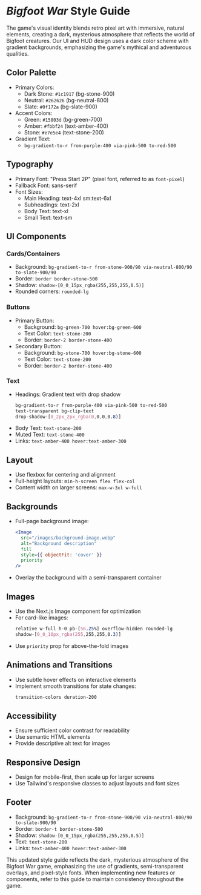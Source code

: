 # *Bigfoot War* Style Guide

The game's visual identity blends retro pixel art with immersive, natural elements, creating a dark, mysterious atmosphere that reflects the world of Bigfoot creatures. Our UI and HUD design uses a dark color scheme with gradient backgrounds, emphasizing the game's mythical and adventurous qualities.

## Color Palette

- Primary Colors: 
  - Dark Stone: `#1c1917` (bg-stone-900)
  - Neutral: `#262626` (bg-neutral-800)
  - Slate: `#0f172a` (bg-slate-900)
- Accent Colors:
  - Green: `#15803d` (bg-green-700)
  - Amber: `#fbbf24` (text-amber-400)
  - Stone: `#e7e5e4` (text-stone-200)
- Gradient Text:
  - `bg-gradient-to-r from-purple-400 via-pink-500 to-red-500`

## Typography

- Primary Font: "Press Start 2P" (pixel font, referred to as `font-pixel`)
- Fallback Font: sans-serif
- Font Sizes:
  - Main Heading: text-4xl sm:text-6xl
  - Subheadings: text-2xl
  - Body Text: text-xl
  - Small Text: text-sm

## UI Components

### Cards/Containers
- Background: `bg-gradient-to-r from-stone-900/90 via-neutral-800/90 to-slate-900/90`
- Border: `border border-stone-500`
- Shadow: `shadow-[0_0_15px_rgba(255,255,255,0.5)]`
- Rounded corners: `rounded-lg`

### Buttons
- Primary Button:
  - Background: `bg-green-700 hover:bg-green-600`
  - Text Color: `text-stone-200`
  - Border: `border-2 border-stone-400`
- Secondary Button:
  - Background: `bg-stone-700 hover:bg-stone-600`
  - Text Color: `text-stone-200`
  - Border: `border-2 border-stone-400`

### Text
- Headings: Gradient text with drop shadow
  ```css
  bg-gradient-to-r from-purple-400 via-pink-500 to-red-500 
  text-transparent bg-clip-text 
  drop-shadow-[0_2px_2px_rgba(0,0,0,0.8)]
  ```
- Body Text: `text-stone-200`
- Muted Text: `text-stone-400`
- Links: `text-amber-400 hover:text-amber-300`

## Layout

- Use flexbox for centering and alignment
- Full-height layouts: `min-h-screen flex flex-col`
- Content width on larger screens: `max-w-3xl w-full`

## Backgrounds

- Full-page background image:
  ```jsx
  <Image
    src="/images/background-image.webp"
    alt="Background description"
    fill
    style={{ objectFit: 'cover' }}
    priority
  />
  ```
- Overlay the background with a semi-transparent container

## Images

- Use the Next.js Image component for optimization
- For card-like images:
  ```css
  relative w-full h-0 pb-[56.25%] overflow-hidden rounded-lg
  shadow-[0_0_10px_rgba(255,255,255,0.3)]
  ```
- Use `priority` prop for above-the-fold images

## Animations and Transitions

- Use subtle hover effects on interactive elements
- Implement smooth transitions for state changes:
  ```css
  transition-colors duration-200
  ```

## Accessibility

- Ensure sufficient color contrast for readability
- Use semantic HTML elements
- Provide descriptive alt text for images

## Responsive Design

- Design for mobile-first, then scale up for larger screens
- Use Tailwind's responsive classes to adjust layouts and font sizes

## Footer

- Background: `bg-gradient-to-r from-stone-900/90 via-neutral-800/90 to-slate-900/90`
- Border: `border-t border-stone-500`
- Shadow: `shadow-[0_0_15px_rgba(255,255,255,0.5)]`
- Text: `text-stone-200`
- Links: `text-amber-400 hover:text-amber-300`

This updated style guide reflects the dark, mysterious atmosphere of the Bigfoot War game, emphasizing the use of gradients, semi-transparent overlays, and pixel-style fonts. When implementing new features or components, refer to this guide to maintain consistency throughout the game.
